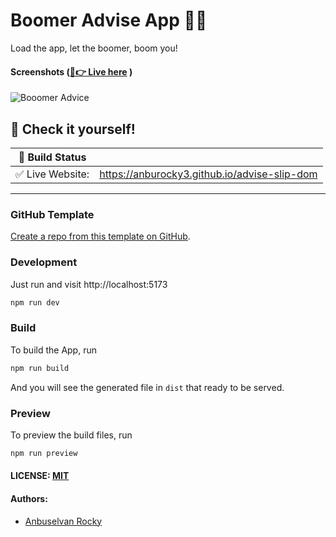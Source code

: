 # Boomer Advise App 👨‍🦲

Load the app, let the boomer, boom you!

#### Screenshots ([🎉👉 Live here](https://anburocky3.github.io/advise-slip-dom) )

![Booomer Advice](./screenshots/1.png)

## 🎉 Check it yourself!

| 🚧 Build Status  |                                              |
| ---------------- | :------------------------------------------- |
| ✅ Live Website: | https://anburocky3.github.io/advise-slip-dom |

---

### GitHub Template

[Create a repo from this template on GitHub](https://github.com/anburocky3/vite-html-tailwind/generate).

### Development

Just run and visit http://localhost:5173

```bash
npm run dev
```

### Build

To build the App, run

```bash
npm run build
```

And you will see the generated file in `dist` that ready to be served.

### Preview

To preview the build files, run

```bash
npm run preview
```

#### LICENSE: [MIT](./LICENSE)

#### Authors:

- [Anbuselvan Rocky](https://fb.me/anburocky3)
